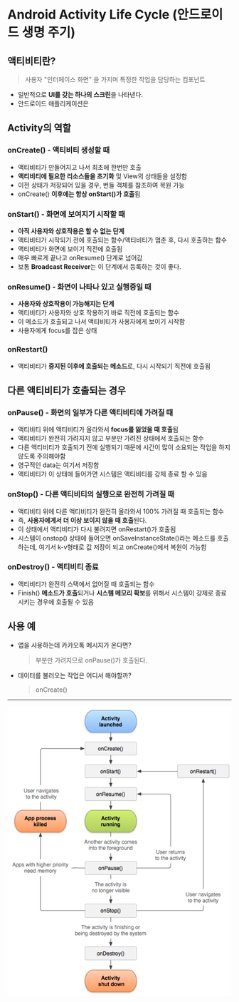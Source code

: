 # Android Activity Life Cycle (안드로이드 생명 주기)

## 액티비티란?

> 사용자 "인터페이스 화면" 을 가지며 특정한 작업을 담당하는 컴포넌트

- 일반적으로 **UI를 갖는 하나의 스크린**을 나타낸다.
- 안드로이드 애플리케이션은

## Activity의 역할

### onCreate() - 액티비티 생성할 때

- 액티비티가 만들어지고 나서 최초에 한번만 호출
- **액티비티에 필요한 리소스들을 초기화** 및 View의 상태들을 설정함
- 이전 상태가 저장되어 있을 경우, 번들 객체를 참조하여 복원 가능
- onCreate() **이후에는 항상 onStart()가 호출**됨

### onStart() - 화면에 보여지기 시작할 때

- **아직 사용자와 상호작용은 할 수 없는 단계**
- 액티비티가 시작되기 전에 호출되는 함수/액티비티가 멈춘 후, 다시 호출하는 함수
- 액티비티가 화면에 보이기 직전에 호출됨
- 매우 빠르게 끝나고 onResume() 단계로 넘어감
- 보통 **Broadcast Receiver**는 이 단계에서 등록하는 것이 좋다.

### onResume() - 화면이 나타나 있고 실행중일 때

- **사용자와 상호작용이 가능해지는 단계**
- 액티비티가 사용자와 상호 작용하기 바로 직전에 호출되는 함수
- 이 메소드가 호출되고 나서 액티비티가 사용자에게 보이기 시작함
- 사용자에게 focus를 잡은 상태

### onRestart()

- 액티비티가 **중지된 이후에 호출되는 메소드**로, 다시 시작되기 직전에 호출됨
  <br>

## 다른 액티비티가 호출되는 경우

### onPause() - 화면의 일부가 다른 액티비티에 가려질 때

- 액티비티 위에 액티비티가 올라와서 **focus를 잃었을 때 호출**됨
- 액티비티가 완전히 가려지지 않고 부분만 가려진 상태에서 호출되는 함수
- 다른 액티비티가 호출되기 전에 실행되기 때문에 시간이 많이 소요되는 작업을 하지 않도록 주의해야함
- 영구적인 data는 여기서 저장함
- 액티비티가 이 상태에 들어가면 시스템은 액티비티를 강제 종료 할 수 있음

### onStop() - 다른 액티비티의 실행으로 완전히 가려질 때

- 액티비티 위에 다른 액티비티가 완전히 올라와서 100% 가려질 때 호출되는 함수
- 즉, **사용자에게서 더 이상 보이지 않을 때 호출**된다.
- 이 상태에서 액티비티가 다시 불려지면 onRestart()가 호출됨
- 시스템이 onstop() 상태에 들어오면 onSaveInstanceState()라는 메소드를 호출하는데, 여기서 k-v형태로 값 저장이 되고 onCreate()에서 복원이 가능함

### onDestroy() - 액티비티 종료

- 액티비티가 완전히 스택에서 없어질 때 호출되는 함수
- Finish() **메소드가 호출**되거나 **시스템 메모리 확보**를 위해서 시스템이 강제로 종료시키는 경우에 호출될 수 있음

## 사용 예

- 앱을 사용하는데 카카오톡 메시지가 온다면?

  > 부분만 가려지므로 onPause()가 호출된다.

- 데이터를 불러오는 작업은 어디서 해야할까?
  > onCreate()

---

![activity-lifecycle](/images/TIL/APP-Android/activity-lifecycle.png)
